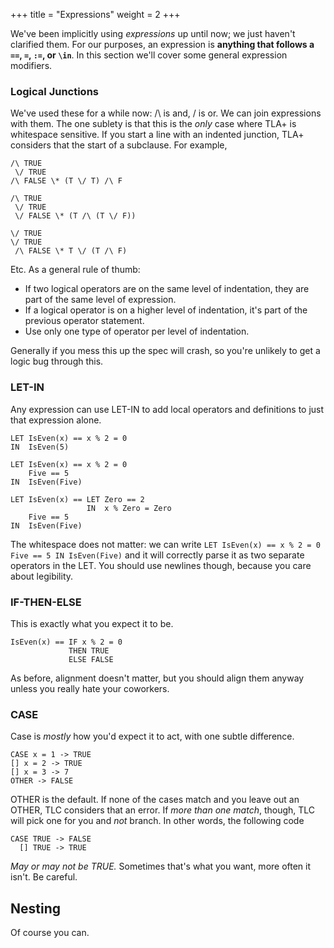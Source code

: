 +++
title = "Expressions"
weight = 2
+++

We've been implicitly using _expressions_ up until now; we just haven't clarified them. For our purposes, an expression is __anything that follows a `==`, `=`, `:=`, or `\in`__. In this section we'll cover some general expression modifiers.

### Logical Junctions

We've used these for a while now: /\ is and, \/ is or. We can join expressions with them. The one sublety is that this is the _only_ case where TLA+ is whitespace sensitive. If you start a line with an indented junction, TLA+ considers that the start of a subclause. For example,

```
/\ TRUE
 \/ TRUE
/\ FALSE \* (T \/ T) /\ F

/\ TRUE
 \/ TRUE
 \/ FALSE \* (T /\ (T \/ F))

\/ TRUE
\/ TRUE
 /\ FALSE \* T \/ (T /\ F)
```

Etc. As a general rule of thumb:

* If two logical operators are on the same level of indentation, they are part of the same level of expression.
* If a logical operator is on a higher level of indentation, it's part of the previous operator statement.
* Use only one type of operator per level of indentation.

Generally if you mess this up the spec will crash, so you're unlikely to get a logic bug through this.

### LET-IN

Any expression can use LET-IN to add local operators and definitions to just that expression alone.

```
LET IsEven(x) == x % 2 = 0
IN  IsEven(5)

LET IsEven(x) == x % 2 = 0
    Five == 5
IN  IsEven(Five)

LET IsEven(x) == LET Zero == 2
                 IN  x % Zero = Zero
    Five == 5
IN  IsEven(Five)
```

The whitespace does not matter: we can write `LET IsEven(x) == x % 2 = 0 Five == 5 IN IsEven(Five)` and it will correctly parse it as two separate operators in the LET. You should use newlines though, because you care about legibility.

### IF-THEN-ELSE

This is exactly what you expect it to be.

```
IsEven(x) == IF x % 2 = 0 
             THEN TRUE
             ELSE FALSE
```

As before, alignment doesn't matter, but you should align them anyway unless you really hate your coworkers.

### CASE 

Case is _mostly_ how you'd expect it to act, with one subtle difference.

```
CASE x = 1 -> TRUE
[] x = 2 -> TRUE
[] x = 3 -> 7
OTHER -> FALSE
```

OTHER is the default. If none of the cases match and you leave out an OTHER, TLC considers that an error. If _more than one match_, though, TLC will pick one for you and _not_ branch. In other words, the following code

```
CASE TRUE -> FALSE
  [] TRUE -> TRUE
```

_May or may not be TRUE._ Sometimes that's what you want, more often it isn't. Be careful.

## Nesting

Of course you can.
